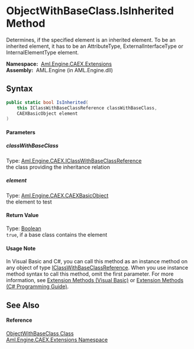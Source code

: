 ObjectWithBaseClass.IsInherited Method
======================================
Determines, if the specified element is an inherited element. To be an inherited element, it has to be an AttributeType, ExternalInterfaceType or InternalElementType element.

  **Namespace:**  [Aml.Engine.CAEX.Extensions][1]  
  **Assembly:**  AML.Engine (in AML.Engine.dll)

Syntax
------

```csharp
public static bool IsInherited(
	this IClassWithBaseClassReference classWithBaseClass,
	CAEXBasicObject element
)
```

#### Parameters

##### *classWithBaseClass*
Type: [Aml.Engine.CAEX.IClassWithBaseClassReference][2]  
the class providing the inheritance relation

##### *element*
Type: [Aml.Engine.CAEX.CAEXBasicObject][3]  
the element to test

#### Return Value
Type: [Boolean][4]  
`true`, if a base class contains the element
#### Usage Note
In Visual Basic and C#, you can call this method as an instance method on any object of type [IClassWithBaseClassReference][2]. When you use instance method syntax to call this method, omit the first parameter. For more information, see [Extension Methods (Visual Basic)][5] or [Extension Methods (C# Programming Guide)][6].

See Also
--------

#### Reference
[ObjectWithBaseClass Class][7]  
[Aml.Engine.CAEX.Extensions Namespace][1]  

[1]: ../README.md
[2]: ../../Aml.Engine.CAEX/IClassWithBaseClassReference/README.md
[3]: ../../Aml.Engine.CAEX/CAEXBasicObject/README.md
[4]: https://docs.microsoft.com/dotnet/api/system.boolean
[5]: https://docs.microsoft.com/dotnet/visual-basic/programming-guide/language-features/procedures/extension-methods
[6]: https://docs.microsoft.com/dotnet/csharp/programming-guide/classes-and-structs/extension-methods
[7]: README.md
[8]: https://www.automationml.org
[9]: ../../icons/logoShade.png